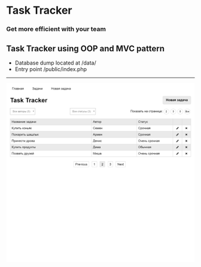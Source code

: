 # Task Tracker
### Get more efficient with your team
Task Tracker using OOP and MVC pattern
---
- Database dump located at /data/
- Entry point /public/index.php

---

![Screenshot](task-tracker.png)

